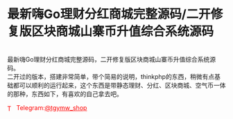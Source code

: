 # 最新嗨Go理财分红商城完整源码/二开修复版区块商城山寨币升值综合系统源码

<br>最新嗨Go理财分红商城完整源码，二开修复版区块商城山寨币升值综合系统源码。<br>二开过的版本，搭建非常简单，带个简易的说明，thinkphp的东西，稍微有点基础都可以顺利的运行起来，这个东西是带静态理财、分红、区块商城、空气币一体的那种，东西如下，有喜欢的自己拿去吧。<br>






<p style="color: red;"><img src="https://cdn-icons-png.flaticon.com/512/2111/2111646.png" alt="Telegram Icon" style="width: 16px; vertical-align: middle; margin-right: 5px;">Telegram:<a href="https://t.me/tgymw_shop" style="color: red;">@tgymw_shop</a></p>
